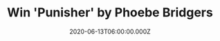 ---
campaign-uuid: "c-4d208e7f-48e3-467b-a2cd-8bd620e1912b"
type: "Competition"
category: "Music"
date: "2020-06-13T06:00:00.000Z"
end-date: "2020-08-13T23:59:00.000Z"
disable-form: false
is_promoted: false
has_entry_page: true
title: "Win 'Punisher' by Phoebe Bridgers"
competition-description: "<p>We have on our hands one of the most highly anticipated\
  \ albums of the year: 'Punisher'. Phoebe Bridgers presents her sophomore solo album\
  \ and we are giving away one copy to one lucky NME AAA member to win. 'Punisher'\
  \ cements her as one of the most irresistibly clever and tenderly prolific songwriters\
  \ of our era.</p>\n<p>Click below for a chance to win.</p>\n"
hero-header: "Win 'Punisher' by Phoebe Bridgers"
terms-confirmation: "N/A"
banner-img: "https://assets.expresslyapp.com/asset-f0f62af0-e336-46b8-b289-babe1488f74e.jpg"
logo-left-href: "aaa.nme.com"
logo-left-image: "https://assets.expresslyapp.com/asset-3ba526c3-370d-4cb4-a315-c979d4867c0e.jpg"
logo-left-title: "NME AAA"
bg-image-hero: "https://assets.expresslyapp.com/asset-e3d45a09-7fd0-463c-8af8-cec1b2eb8cc4.jpg"
bg-image-first: "https://assets.expresslyapp.com/asset-3114c1af-0a31-47c5-b196-8002e689cd5b.jpg"
section1-content: "<p>Phoebe Bridgers presents her sophomore solo album, 'Punisher',\
  \ released on Dead Oceans. Bridgers is a singular talent, and also the rare artist\
  \ with enough humor to deconstruct the tired heuristics of a meteoric rise. 'Punisher',\
  \ written and recorded between the summer of 2018 and the fall of 2019, cements\
  \ her as one of the most irresistibly clever and tenderly prolific songwriters of\
  \ our era.</p>\n<p>Returning to work with her Stranger In The Alps collaborators\
  \ Tony Berg and Ethan Gruska, Bridgers - who co-produced the boygenius EP and Better\
  \ Oblivion Community Center album - stepped into the role of co-producer for Punisher\
  \ and has drawn from the same tight-knit group of musicians who appeared on her\
  \ debut as well as those she has worked with since.</p>\n"
entry-title: "Win 'Punisher' by Phoebe Bridgers"
entry-content: "<p>Enter the draw to win ‘'Punisher' by Phoebe Bridgers by completing\
  \ the form below before 23:59 on the 13th of August 2020.</p>\n"
has-winner: false
prize-description: "'Punisher' by Phoebe Bridgers"
special-conditions: "Multiple entries are allowed up to one every day."
country-restrictions:
- "GB"
---
